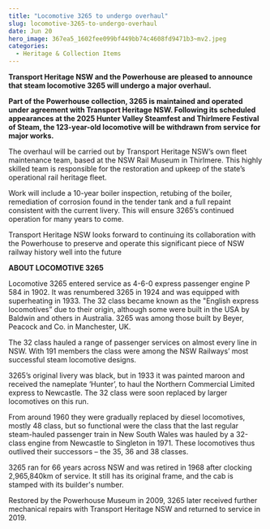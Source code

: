 ```yaml
---
title: "Locomotive 3265 to undergo overhaul"
slug: locomotive-3265-to-undergo-overhaul
date: Jun 20
hero_image: 367ea5_1602fee099bf449bb74c4608fd9471b3~mv2.jpeg
categories:
  - Heritage & Collection Items
---
```



**Transport Heritage NSW and the Powerhouse are pleased to announce that steam locomotive 3265 will undergo a major overhaul.**

**Part of the Powerhouse collection, 3265 is maintained and operated under agreement with Transport Heritage NSW. Following its scheduled appearances at the 2025 Hunter Valley Steamfest and Thirlmere Festival of Steam, the 123-year-old locomotive will be withdrawn from service for major works.**

The overhaul will be carried out by Transport Heritage NSW’s own fleet maintenance team, based at the NSW Rail Museum in Thirlmere. This highly skilled team is responsible for the restoration and upkeep of the state’s operational rail heritage fleet.

Work will include a 10-year boiler inspection, retubing of the boiler, remediation of corrosion found in the tender tank and a full repaint consistent with the current livery. This will ensure 3265’s continued operation for many years to come.

Transport Heritage NSW looks forward to continuing its collaboration with the Powerhouse to preserve and operate this significant piece of NSW railway history well into the future

**ABOUT LOCOMOTIVE 3265**

Locomotive 3265 entered service as 4-6-0 express passenger engine P 584 in 1902. It was renumbered 3265 in 1924 and was equipped with superheating in 1933. The 32 class became known as the "English express locomotives” due to their origin, although some were built in the USA by Baldwin and others in Australia. 3265 was among those built by Beyer, Peacock and Co. in Manchester, UK.

The 32 class hauled a range of passenger services on almost every line in NSW. With 191 members the class were among the NSW Railways’ most successful steam locomotive designs.

3265’s original livery was black, but in 1933 it was painted maroon and received the nameplate ‘Hunter’, to haul the Northern Commercial Limited express to Newcastle. The 32 class were soon replaced by larger locomotives on this run.

From around 1960 they were gradually replaced by diesel locomotives, mostly 48 class, but so functional were the class that the last regular steam-hauled passenger train in New South Wales was hauled by a 32-class engine from Newcastle to Singleton in 1971. These locomotives thus outlived their successors – the 35, 36 and 38 classes.

3265 ran for 66 years across NSW and was retired in 1968 after clocking 2,965,840km of service. It still has its original frame, and the cab is stamped with its builder's number.

Restored by the Powerhouse Museum in 2009, 3265 later received further mechanical repairs with Transport Heritage NSW and returned to service in 2019.
